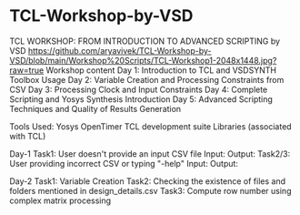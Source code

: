 # TCL-Workshop-by-VSD
TCL WORKSHOP: FROM INTRODUCTION TO ADVANCED SCRIPTING by VSD
https://github.com/aryavivek/TCL-Workshop-by-VSD/blob/main/Workshop%20Scripts/TCL-Workshop1-2048x1448.jpg?raw=true
Workshop content
Day 1: Introduction to TCL and VSDSYNTH Toolbox Usage
Day 2: Variable Creation and Processing Constraints from CSV
Day 3: Processing Clock and Input Constraints
Day 4: Complete Scripting and Yosys Synthesis Introduction
Day 5: Advanced Scripting Techniques and Quality of Results Generation

Tools Used:
Yosys
OpenTimer
TCL development suite
Libraries (associated with TCL)

Day-1
Task1: User doesn't provide an input CSV file
Input:
Output:
Task2/3: User providing incorrect CSV or typing "-help"
Input:
Output:

Day-2
Task1: Variable Creation
Task2: Checking the existence of files and folders mentioned in design_details.csv
Task3:  Compute row number using complex matrix processing
